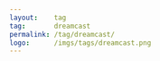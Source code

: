 ```yaml
---
layout:    tag
tag:       dreamcast
permalink: /tag/dreamcast/
logo:      /imgs/tags/dreamcast.png
---
```

